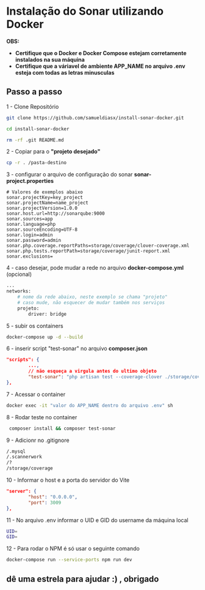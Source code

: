 # Instalação do Sonar utilizando Docker

**OBS:**

- **Certifique que o Docker e Docker Compose estejam corretamente instalados na sua máquina**
- **Certifique que a váriavel de ambiente APP_NAME no arquivo .env esteja com todas as letras minusculas**

## Passo a passo

1 - Clone Repositório

```sh
git clone https://github.com/samueldiasx/install-sonar-docker.git
```

```sh
cd install-sonar-docker
```

```sh
rm -rf .git README.md
```

2 - Copiar para o **"projeto desejado"**

```sh
cp -r . /pasta-destino
```

3 - configurar o arquivo de configuração do sonar **sonar-project.properties**

```dosini
# Valores de exemplos abaixo
sonar.projectKey=key_project
sonar.projectName=name_project
sonar.projectVersion=1.0.0
sonar.host.url=http://sonarqube:9000
sonar.sources=app
sonar.language=php
sonar.sourceEncoding=UTF-8
sonar.login=admin
sonar.password=admin
sonar.php.coverage.reportPaths=storage/coverage/clover-coverage.xml
sonar.php.tests.reportPath=storage/coverage/junit-report.xml
sonar.exclusions=
```

4 - caso desejar, pode mudar a rede no arquivo **docker-compose.yml** (opcional)

```sh
...
networks:
    # nome da rede abaixo, neste exemplo se chama "projeto"
    # caso mude, não esquecer de mudar também nos serviços
    projeto:
        driver: bridge
```

5 - subir os containers

```sh
docker-compose up -d --build
```

6 - inserir script "test-sonar" no arquivo **composer.json**

```json
"scripts": {
        ..., 
        // não esqueça a virgula antes do ultimo objeto
        "test-sonar": "php artisan test --coverage-clover ./storage/coverage/clover-coverage.xml --log-junit ./storage/coverage/junit-report.xml  && sonar-scanner"
},
```

7 - Acessar o container

```sh
docker exec -it "valor do APP_NAME dentro do arquivo .env" sh
```

8 - Rodar teste no container

```sh
 composer install && composer test-sonar
```

9 - Adicionr no .gitignore

```sh
/.mysql
/.scannerwork
/?
/storage/coverage
```

10 - Informar o host e a porta do servidor do Vite

```json
"server": {
        "host": "0.0.0.0",
        "port": 3009
},
```

11 - No arquivo .env informar o UID e GID do username da máquina local

```sh
UID=
GID=
```

12 - Para rodar o NPM é só usar o seguinte comando

```sh
docker-compose run --service-ports npm run dev
```

## dê uma estrela para ajudar :) , obrigado
